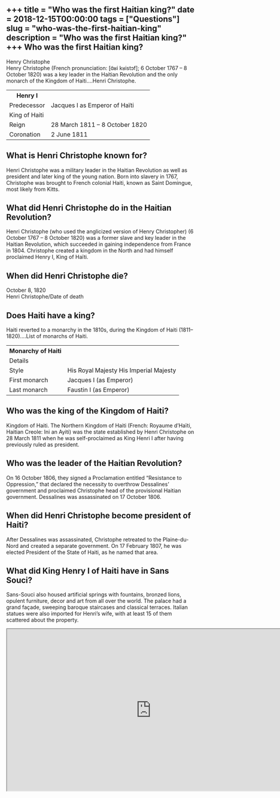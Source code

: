 +++
title = "Who was the first Haitian king?"
date = 2018-12-15T00:00:00
tags = ["Questions"]
slug = "who-was-the-first-haitian-king"
description = "Who was the first Haitian king?"
+++
Who was the first Haitian king?
-------------------------------

Henry Christophe  
Henry Christophe (French pronunciation: ​\[ɑ̃ʁi kʁistɔf\]; 6 October 1767 – 8 October 1820) was a key leader in the Haitian Revolution and the only monarch of the Kingdom of Haiti….Henri Christophe.

<table><tr><th>Henry I</th></tr><tr><td>Predecessor</td><td>Jacques I as Emperor of Haïti</td></tr><tr><td>King of Haiti</td></tr><tr><td>Reign</td><td>28 March 1811 – 8 October 1820</td></tr><tr><td>Coronation</td><td>2 June 1811</td></tr></table>

What is Henri Christophe known for?
-----------------------------------

Henri Christophe was a military leader in the Haitian Revolution as well as president and later king of the young nation. Born into slavery in 1767, Christophe was brought to French colonial Haiti, known as Saint Domingue, most likely from Kitts.

What did Henri Christophe do in the Haitian Revolution?
-------------------------------------------------------

Henri Christophe (who used the anglicized version of Henry Christopher) (6 October 1767 – 8 October 1820) was a former slave and key leader in the Haitian Revolution, which succeeded in gaining independence from France in 1804. Christophe created a kingdom in the North and had himself proclaimed Henry I, King of Haïti.

When did Henri Christophe die?
------------------------------

October 8, 1820  
Henri Christophe/Date of death

Does Haiti have a king?
-----------------------

Haiti reverted to a monarchy in the 1810s, during the Kingdom of Haiti (1811–1820)….List of monarchs of Haiti.

<table><tr><th>Monarchy of Haiti</th></tr><tr><td>Details</td></tr><tr><td>Style</td><td>His Royal Majesty His Imperial Majesty</td></tr><tr><td>First monarch</td><td>Jacques I (as Emperor)</td></tr><tr><td>Last monarch</td><td>Faustin I (as Emperor)</td></tr></table>

Who was the king of the Kingdom of Haiti?
-----------------------------------------

Kingdom of Haiti. The Northern Kingdom of Haiti (French: Royaume d’Haïti, Haitian Creole: Ini an Ayiti) was the state established by Henri Christophe on 28 March 1811 when he was self-proclaimed as King Henri I after having previously ruled as president.

Who was the leader of the Haitian Revolution?
---------------------------------------------

On 16 October 1806, they signed a Proclamation entitled “Resistance to Oppression,” that declared the necessity to overthrow Dessalines’ government and proclaimed Christophe head of the provisional Haitian government. Dessalines was assassinated on 17 October 1806.

When did Henri Christophe become president of Haiti?
----------------------------------------------------

After Dessalines was assassinated, Christophe retreated to the Plaine-du-Nord and created a separate government. On 17 February 1807, he was elected President of the State of Haiti, as he named that area.

What did King Henry I of Haiti have in Sans Souci?
--------------------------------------------------

Sans-Souci also housed artificial springs with fountains, bronzed lions, opulent furniture, decor and art from all over the world. The palace had a grand façade, sweeping baroque staircases and classical terraces. Italian statues were also imported for Henri’s wife, with at least 15 of them scattered about the property.

<iframe allow="accelerometer; autoplay; clipboard-write; encrypted-media; gyroscope; picture-in-picture" allowfullscreen="" class="__youtube_prefs__  epyt-is-override  no-lazyload" data-no-lazy="1" data-origheight="433" data-origwidth="770" data-skipgform_ajax_framebjll="" height="433" id="_ytid_70023" loading="lazy" src="https://www.youtube.com/embed/pNcipLHJ0po?enablejsapi=1&autoplay=0&cc_load_policy=0&cc_lang_pref=&iv_load_policy=1&loop=0&modestbranding=0&rel=1&fs=1&playsinline=0&autohide=2&theme=dark&color=red&controls=1&" title="YouTube player" width="770"></iframe>
